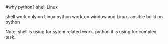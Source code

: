 #why python?
 shell 
 Linux

 shell work only on Linux
 python work on window and Linux.
 ansible build on python

 Note:
      shell is using for sytem related work.
      python it is using for complex task.